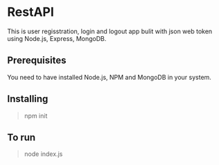 # RestAPI

This is user regisstration, login and logout app bulit with json web token using Node.js, Express, MongoDB.


## Prerequisites
You need to have installed Node.js, NPM and MongoDB in your system.

## Installing 
> npm init

## To run
>node index.js




